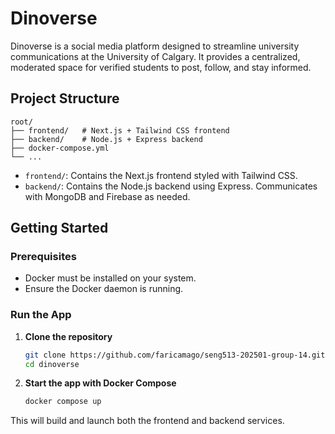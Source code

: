 # Dinoverse

Dinoverse is a social media platform designed to streamline university communications at the University of Calgary. It provides a centralized, moderated space for verified students to post, follow, and stay informed.

## Project Structure

```
root/
├── frontend/   # Next.js + Tailwind CSS frontend
├── backend/    # Node.js + Express backend
├── docker-compose.yml
└── ...
```

- `frontend/`: Contains the Next.js frontend styled with Tailwind CSS.
- `backend/`: Contains the Node.js backend using Express. Communicates with MongoDB and Firebase as needed.

## Getting Started

### Prerequisites

- Docker must be installed on your system.
- Ensure the Docker daemon is running.

### Run the App

1. **Clone the repository**

   ```bash
   git clone https://github.com/faricamago/seng513-202501-group-14.git
   cd dinoverse
   ```

2. **Start the app with Docker Compose**

   ```bash
   docker compose up
   ```

This will build and launch both the frontend and backend services.
